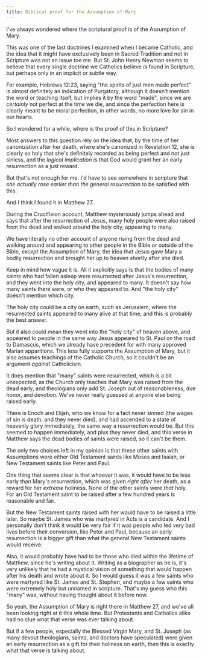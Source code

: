 ```yaml
---
title: Biblical proof for the Assumption of Mary
---
```


I've always wondered where the scriptural proof is of the Assumption of Mary.

This was one of the last doctrines I examined when I became Catholic, and the idea that it might have exclusively been in Sacred Tradition and not in Scripture was not an issue toe me. But St. John Henry Newman seems to believe that every single doctrine we Catholics believe *is* found in Scripture, but perhaps only in an implicit or subtle way.

For example, Hebrews 12:23, saying "the spirits of just men made perfect" is almost definitely an indication of Purgatory, although it doesn't mention the word or teaching itself, but implies it by the word "made", since we are *certainly* not perfect at the time we die, and since the perfection here is clearly meant to be moral perfection, in other words, no more love for sin in our hearts.

So I wondered for a while, where is the proof of this in Scripture?

Most answers to this question rely on the idea that, by the time of her canonization after her death, where she's canonized in Revelation 12, she is clearly so holy that she's definitely recorded as being perfect and not just sinless, and the *logical implication* is that God would grant her an early resurrection as a just reward.

But that's not enough for me. I'd have to see somewhere in scripture that *she actually rose earlier than the general resurrection* to be satisfied with this.

And I think I found it in Matthew 27.

During the Crucifixion account, Matthew mysteriously jumps ahead and says that after the resurrection of Jesus, many holy people were also raised from the dead and walked around the holy city, appearing to many.

We have literally no other account of anyone rising from the dead and walking around and appearing to other people in the Bible or outside of the Bible, *except* the Assumption of Mary, the idea that Jesus gave Mary a bodily resurrection and brought her up to heaven shortly after she died.

Keep in mind how vague it is. All it explicitly says is that the bodies of many saints who had fallen asleep were resurrected after Jesus's resurrection, and they went into the holy city, and appeared to many. It doesn't say how many saints there were, or who they appeared to. And "the holy city" doesn't mention which city.

The holy city could be a city on earth, such as Jerusalem, where the resurrected saints appeared to many alive at that time, and this is probably the best answer.

But it also could mean they went into the "holy city" of heaven above, and appeared to people in the same way Jesus appeared to St. Paul on the road to Damascus, which we already have precedent for with many approved Marian apparitions. This less fully supports the Assumption of Mary, but it also assumes teachings of the Catholic Church, so it couldn't be an argument *against* Catholicism.

It does mention that "many" saints were resurrected, which is a bit unexpected, as the Church only teaches that Mary was raised from the dead early, and theologians only add St. Joseph out of reasonableness, due honor, and devotion. We've never really guessed at anyone else being raised early.

There is Enoch and Elijah, who we know for a fact never sinned (the wages of sin is death, and they never died), and had ascended to a state of heavenly glory immediately, the same way a resurrection would be. But this seemed to happen immediately, and plus they never died, and this verse in Matthew says the dead bodies of saints were raised, so it can't be them.

The only two choices left in my opinion is that these other saints with Assumptions were either Old Testament saints like Moses and Isaiah, or New Testament saints like Peter and Paul.

One thing that seems clear is that whoever it was, it would have to be less early than Mary's resurrection, which was given *right after* her death, as a reward for her *extreme* holiness. None of the other saints were *that* holy. For an Old Testament saint to be raised after a few hundred years is reasonable and fair.

But the New Testament saints raised with her would have to be raised a little later. So maybe St. James who was martyred in Acts is a candidate. And I personally don't think it would be very fair if it was people who led very bad lives before their conversion, like Peter and Paul, because an early resurrection is a bigger gift than what the general New Testament saints would receive.

Also, it would probably have had to be those who died within the lifetime of Matthew, since he's writing about it. Writing as a biographer as he is, it's very unlikely that he had a mystical vision of something that would happen after his death and wrote about it. So I would guess it was a few saints who were martyred like St. James and St. Stephen, and maybe a few saints who were extremely holy but unnamed in scripture. That's my guess who this "many" was, without having thought about it before now.

So yeah, the Assumption of Mary is right there in Matthew 27, and we've all been looking right at it this whole time. But Protestants and Catholics alike had no clue what that verse was ever talking about.

But if a few people, especially the Blessed Virgin Mary, and St. Joseph (as many devout theologians, saints, and doctors have speculated) were given an early resurrection as a gift for their holiness on earth, then this is exactly what that verse is talking about.
